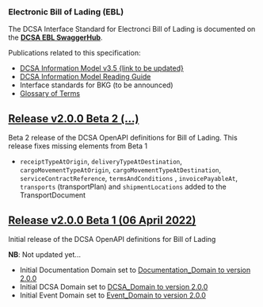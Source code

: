### Electronic Bill of Lading (EBL)

The DCSA Interface Standard for Electronci Bill of Lading is documented on the [**DCSA EBL SwaggerHub**](https://app.swaggerhub.com/apis/dcsaorg/DCSA_EBL).

Publications related to this specification:
- [DCSA Information Model v3.5 {link to be updated}](https://dcsa.org/wp-content/uploads/2020/12/20201208-DCSA-P1-DCSA-Information-Model-v3.5-FINAL.pdf)
-	[DCSA Information Model Reading Guide]( https://dcsa.org/wp-content/uploads/2020/07/DCSA-Information-Model-2.0-Reading-Guide-vF.pdf)
- Interface standards for BKG (to be announced)
-	[Glossary of Terms](https://knowledge.dcsa.org/s/glossary)

<a name="v200B2"></a>[Release v2.0.0 Beta 2 (...)](https://app.swaggerhub.com/apis-docs/dcsaorg/DCSA_EBL/2.0.0-Beta-2)
---
Beta 2 release of the DCSA OpenAPI definitions for Bill of Lading. This release fixes missing elements from Beta 1

- `receiptTypeAtOrigin`, `deliveryTypeAtDestination`, `cargoMovementTypeAtOrigin`, `cargoMovementTypeAtDestination`, `serviceContractReference`, `termsAndConditions` , `invoicePayableAt`, `transports` (transportPlan) and `shipmentLocations` added to the TransportDocument

<a name="v200B1"></a>[Release v2.0.0 Beta 1 (06 April 2022)](https://app.swaggerhub.com/apis-docs/dcsaorg/DCSA_EBL/2.0.0-Beta-1)
---
Initial release of the DCSA OpenAPI definitions for Bill of Lading

**NB**: Not updated yet...

- Initial Documentation Domain set to [Documentation_Domain to version 2.0.0](https://github.com/dcsaorg/DCSA-OpenAPI/tree/master/domain/documentation#v200)
- Initial DCSA Domain set to [DCSA_Domain to version 2.0.0](https://github.com/dcsaorg/DCSA-OpenAPI/tree/master/domain/dcsa#v200)
- Initial Event Domain set to [Event_Domain to version 2.0.0](https://github.com/dcsaorg/DCSA-OpenAPI/tree/master/domain/event#v200)
